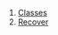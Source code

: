 

1. [Classes](file-___home_harshil_Desktop_open-source_palisadoes_talawa_lib_views_pre_auth_screens_recover/#classes)
2. [Recover](file-___home_harshil_Desktop_open-source_palisadoes_talawa_lib_views_pre_auth_screens_recover/Recover-class.html)
